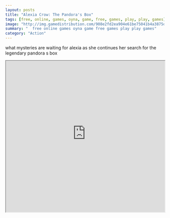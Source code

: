 ```yaml
---
layout: posts
title: "Alexia Crow: The Pandora's Box"
tags: [free, online, games, oyna, game, free, games, play, play, games]
image: "http://img.gamedistribution.com/908e2fd2ea904e61be75041b4a3875dc.jpg"
summary: "  free online games oyna game free games play play games"
category: "Action"
---
```


what mysteries are waiting for alexia as she continues her search for the legendary pandora s box

<iframe width="100%" height="480px;" src="http://flash.gamedistribution.com?game=908e2fd2ea904e61be75041b4a3875dc"></iframe>